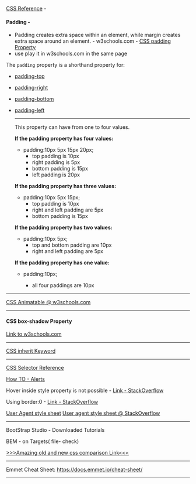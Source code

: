 [CSS Reference](https://www.w3schools.com/cssref/default.asp) -

#### Padding -

* Padding creates extra space within an element, while margin creates extra space around an element. - w3schools.com - [CSS padding Property](https://www.w3schools.com/cssref/pr_padding.asp)
* use play it in w3schools.com in the same page

The `padding` property is a shorthand property for:

-  [padding-top](https://www.w3schools.com/cssref/pr_padding-top.asp)

- [padding-right](https://www.w3schools.com/cssref/pr_padding-right.asp)

- [padding-bottom](https://www.w3schools.com/cssref/pr_padding-bottom.asp)

- [padding-left](https://www.w3schools.com/cssref/pr_padding-left.asp)

  ***

  This property can have from one to four values.

  **If the padding property has four values:**

  - padding:10px 5px 15px 20px;
    - top padding is 10px
    - right padding is 5px
    - bottom padding is 15px
    - left padding is 20px

  **If the padding property has three values:**

  - padding:10px 5px 15px;
    - top padding is 10px
    - right and left padding are 5px
    - bottom padding is 15px

  **If the padding property has two values:**

  - padding:10px 5px;
    - top and bottom padding are 10px
    - right and left padding are 5px

  **If the padding property has one value:**

  - padding:10px;

    - all four paddings are 10px
    

***

[CSS Animatable @ w3schools.com](https://www.w3schools.com/cssref/css_animatable.asp) 

***

#### CSS box-shadow Property

[Link to w3schools.com](https://www.w3schools.com/cssref/css3_pr_box-shadow.asp) 

***

[CSS inherit Keyword](https://www.w3schools.com/cssref/css_inherit.asp) 	

***

[CSS Selector Reference](https://www.w3schools.com/cssref/css_selectors.asp)	

[How TO - Alerts](https://www.w3schools.com/howto/howto_js_alert.asp)	

Hover inside style property is not possible - [Link - StackOverflow](https://stackoverflow.com/questions/1834537/how-to-use-css-hover-inside-html-tag)	

Using border:0 - [Link - StackOverflow](https://stackoverflow.com/questions/2922909/should-i-use-border-none-or-border-0)

[User Agent style sheet](https://www.google.com/search?q=user+agent+stylesheet&rlz=1C1CHBF_enIN868IN868&oq=user+agent+stylesheet&aqs=chrome..69i57.173j0j1&sourceid=chrome&ie=UTF-8)	[User agent style sheet @ StackOverflow](https://stackoverflow.com/questions/12582624/what-is-user-agent-stylesheet)	

***

BootStrap Studio - Downloaded Tutorials

BEM - on Targets( file- check)

[>>>Amazing old and new css comparison Link<<<](https://eev.ee/blog/2020/02/01/old-css-new-css/#now)

***

Emmet Cheat Sheet:  https://docs.emmet.io/cheat-sheet/ 

***


